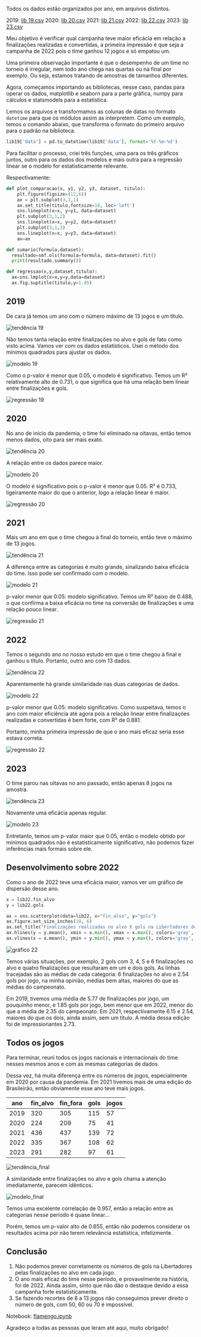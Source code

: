 Todos os dados estão organizados por ano, em arquivos distintos.

2019: [lib 19.csv](https://github.com/mths-andrade/flamengo/blob/efc526c9c390b6b7ce1f2596b0ddb48dc9f6078a/lib%2019.csv)
2020: [lib 20.csv](https://github.com/mths-andrade/flamengo/blob/efc526c9c390b6b7ce1f2596b0ddb48dc9f6078a/lib%2020.csv)
2021: [lib 21.csv](https://github.com/mths-andrade/flamengo/blob/efc526c9c390b6b7ce1f2596b0ddb48dc9f6078a/lib%2021.csv)
2022: [lib 22.csv](https://github.com/mths-andrade/flamengo/blob/efc526c9c390b6b7ce1f2596b0ddb48dc9f6078a/lib%2022.csv)
2023: [lib 23.csv](https://github.com/mths-andrade/flamengo/blob/efc526c9c390b6b7ce1f2596b0ddb48dc9f6078a/lib%2023.csv)

Meu objetivo é verificar qual campanha teve maior eficácia em relação a finalizações realizadas e convertidas, a primeira impressão é que seja a campanha de 2022 pois o time ganhou 12 jogos e só empatou um.

Uma primeira observação importante é que o desempenho de um time no torneio é irregular, nem todo ano chega nas quartas ou na final por exemplo. Ou seja, estamos tratando de amostras de tamanhos diferentes.

Agora, começamos importando as bibliotecas, nesse caso, pandas para operar os dados, matplotlib e seaborn para a parte gráfica, numpy para cálculos e statsmodels para a estatística.

Lemos os arquivos e transformamos as colunas de datas no formato `datetime` para que os módulos assim as interpretem. Como um exemplo, temos o comando abaixo, que transforma o formato do primeiro arquivo para o padrão na biblioteca.

```python
lib19['data'] = pd.to_datetime(lib19['data'], format='%Y-%m-%d')
```
Para facilitar o processo, criei três funções, uma para os três gráficos juntos, outro para os dados dos modelos e mais outra para a regressão linear se o modelo for estatisticamente relevante.

Respectivamente:

```python
def plot_comparacao(x, y1, y2, y3, dataset, titulo):
	plt.figure(figsize=(12,6))
	ax = plt.subplot(3,1,1)
	ax.set_title(titulo,fontsize=18, loc='left')
	sns.lineplot(x=x, y=y1, data=dataset)
	plt.subplot(3,1,2)
	sns.lineplot(x=x, y=y2, data=dataset)
	plt.subplot(3,1,3)
	sns.lineplot(x=x, y=y3, data=dataset)
	ax=ax
```

```python
def sumario(formula,dataset):
  resultado=smf.ols(formula=formula, data=dataset).fit()
  print(resultado.summary())
```

```python
def regressao(x,y,dataset,titulo):
  ax=sns.lmplot(x=x,y=y,data=dataset)
  ax.fig.suptitle(titulo,y=1.05)
```

## 2019

De cara já temos um ano com o número máximo de 13 jogos e um título.

![tendência 19](https://github.com/mths-andrade/flamengo/assets/159069202/54f555b9-2ad0-44aa-afbc-e9eb41182aa6)

Não temos tanta relação entre finalizações no alvo e gols de fato como visto acima. Vamos ver com os dados estatísticos. Usei o método dos mínimos quadrados para ajustar os dados.

![modelo 19](https://github.com/mths-andrade/flamengo/assets/159069202/bb7ad0e0-9768-4836-85ba-500d6602ecb2)

Como o p-valor é menor que 0.05, o modelo é significativo. Temos um R² relativamente alto de 0.731, o que significa que há uma relação bem linear entre finalizações e gols.

![regressão 19](https://github.com/mths-andrade/flamengo/assets/159069202/004db6e7-b8c5-42a1-99c3-0cd0110e98a6)

## 2020

No ano de início da pandemia, o time foi eliminado na oitavas, então temos menos dados, oito para ser mais exato.

![tendência 20](https://github.com/mths-andrade/flamengo/assets/159069202/008e8bc9-f35b-4f84-bf9b-b64d09e361ee)

A relação entre os dados parece maior.

![modelo 20](https://github.com/mths-andrade/flamengo/assets/159069202/5fa0d103-9bfb-4b02-916a-7f044cc790f5)

O modelo é significativo pois o p-valor é menor que 0.05. R² é 0.733, ligeiramente maior do que o anterior, logo a relação linear é maior.

![regressão 20](https://github.com/mths-andrade/flamengo/assets/159069202/a0a82fbb-45ec-46bb-9965-d094760b534b)

## 2021

Mais um ano em que o time chegou à final do torneio, então teve o máximo de 13 jogos. 

![tendência 21](https://github.com/mths-andrade/flamengo/assets/159069202/de286543-7b4e-4861-b48f-fd20eee2bd28)

A diferença entre as categorias é muito grande, sinalizando baixa eficácia do time. Isso pode ser confirmado com o modelo.

![modelo 21](https://github.com/mths-andrade/flamengo/assets/159069202/370557e1-bd06-491e-9d8e-720bda0b0d7e)

p-valor menor que 0.05: modelo significativo. Temos um R² baixo de 0.488, o que confirma a baixa eficácia no time na conversão de finalizações e uma relação pouco linear.

![regressão 21](https://github.com/mths-andrade/flamengo/assets/159069202/2d87f084-1c4d-4e8d-b947-fbee557957da)

## 2022

Temos o segundo ano no nosso estudo em que o time chegou à final e ganhou o título. Portanto, outro ano com 13 dados.

![tendência 22](https://github.com/mths-andrade/flamengo/assets/159069202/f4cadd32-9df5-4c3e-9ac4-36d5ac04b8f8)

Aparentemente há grande similaridade nas duas categorias de dados.

![modelo 22](https://github.com/mths-andrade/flamengo/assets/159069202/3a370f5d-ed50-4419-b169-23abc1205a2a)

p-valor menor que 0.05: modelo significativo. Como suspeitava, temos o ano com maior eficiência até agora pois a relação linear entre finalizações realizadas e convertidas é bem forte, com R² de 0.881. 

Portanto, minha primeira impressão de que o ano mais eficaz seria esse estava correta.

![regressão 22](https://github.com/mths-andrade/flamengo/assets/159069202/2ef35221-8a53-4a59-9dd0-29edbd10080f)

## 2023

O time parou nas oitavas no ano passado, então apenas 8 jogos na amostra.

![tendência 23](https://github.com/mths-andrade/flamengo/assets/159069202/ca699a71-e680-41c0-825c-fcf14139c477)

Novamente uma eficácia apenas regular.

![modelo 23](https://github.com/mths-andrade/flamengo/assets/159069202/d124d923-6b2b-4bc7-8a7c-d58e38cc2555)

Entretanto, temos um p-valor maior que 0.05, então o modelo obtido por mínimos quadrados não é estatisticamente significativo, não podemos fazer inferências mais formais sobre ele.

## Desenvolvimento sobre 2022

Como o ano de 2022 teve uma eficácia maior, vamos ver um gráfico de dispersão desse ano.

```python
x = lib22.fin_alvo
y = lib22.gols

ax = sns.scatterplot(data=lib22, x="fin_alvo", y="gols")
ax.figure.set_size_inches(10, 6)
ax.set_title("Finalizações realizadas no alvo X gols na Libertadores de 2022")
ax.hlines(y = y.mean(), xmin = x.min(), xmax = x.max(), colors='gray', linestyles='dashed')
ax.vlines(x = x.mean(), ymin = y.min(), ymax = y.max(), colors='gray', linestyles='dashed')
```

![gráfico 22](https://github.com/mths-andrade/flamengo/assets/159069202/143dcfdf-409e-4fd8-bfb5-e227be205932)

Temos várias situações, por exemplo, 2 gols com 3, 4, 5 e 6 finalizações no alvo e quatro finalizações que resultaram em um e dois gols. As linhas tracejadas são as médias de cada categoria: 6 finalizações no alvo e 2.54 gols por jogo, na minha opinião, médias bem altas, maiores do que as médias do campeonato.

Em 2019, tivemos uma média de 5.77 de finalizações por jogo, um pouquinho menor, e 1.85 gols por jogo, bem menor que em 2022, menor do que a média de 2.35 do campeonato. Em 2021, respectivamente 6.15 e 2.54, maiores do que os dois, ainda assim, sem um título. A média dessa edição foi de impressionantes 2.73.

## Todos os jogos

Para terminar, reuni todos os jogos nacionais e internacionais do time nesses mesmos anos e com as mesmas categorias de dados. 

Dessa vez, há muita diferença entre os números de jogos, especialmente em 2020 por causa da pandemia. Em 2021 tivemos mais de uma edição do Brasileirão, então obviamente esse ano teve mais jogos.

| ano |	fin_alvo | fin_fora |	gols | jogos |
| --- | -------- | -------- | ---- | ----- |
|2019|320|305|115|57|
|2020|224|209|75|41|
|2021|436|437|139|72|
|2022|335|367|108|62|
|2023|291|282|97|61|

![tendência_final](https://github.com/mths-andrade/flamengo/assets/159069202/6411e2c8-25b7-47df-9979-cd65f1a7a252)

A similaridade entre finalizações no alvo e gols chama a atenção imediatamente, parecem idênticos.

![modelo_final](https://github.com/mths-andrade/flamengo/assets/159069202/68fbca29-0458-4c6c-9b67-c28bb75c1f89)

Temos uma excelente correlação de 0.957, então a relação entre as categorias nesse período é quase linear… 

Porém, temos um p-valor alto de 0.655, então não podemos considerar os resultados acima por não terem relevância estatística, infelizmente.

## Conclusão

1. Não podemos prever corretamente os números de gols na Libertadores pelas finalizações no alvo em cada jogo.
2. O ano mais eficaz do time nesse período, e provavelmente na história, foi de 2022. Ainda assim, sinto que não dão o destaque devido a essa campanha forte estatisticamente.
3. Se fazendo recortes de 8 a 13 jogos não conseguimos prever direito o número de gols, com 50, 60 ou 70 é impossível.

Notebook: [flamengo.ipynb](https://github.com/mths-andrade/flamengo/blob/efc526c9c390b6b7ce1f2596b0ddb48dc9f6078a/flamengo.ipynb)

Agradeço a todas as pessoas que leram até aqui, muito obrigado!

